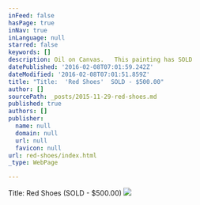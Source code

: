 ```yaml
---
inFeed: false
hasPage: true
inNav: true
inLanguage: null
starred: false
keywords: []
description: Oil on Canvas.   This painting has SOLD
datePublished: '2016-02-08T07:01:59.242Z'
dateModified: '2016-02-08T07:01:51.859Z'
title: "Title:  'Red Shoes'  SOLD - $500.00"
author: []
sourcePath: _posts/2015-11-29-red-shoes.md
published: true
authors: []
publisher:
  name: null
  domain: null
  url: null
  favicon: null
url: red-shoes/index.html
_type: WebPage

---
```

Title:  Red Shoes   (SOLD - $500.00)
![](https://s3-us-west-2.amazonaws.com/the-grid-img/p/80ea82a55ce66e598fa50606b1145e33ea2a8ae6.jpg)